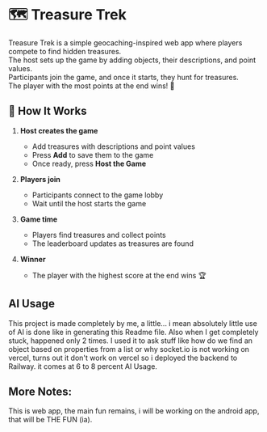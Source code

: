 # 🗺️ Treasure Trek

Treasure Trek is a simple geocaching-inspired web app where players compete to find hidden treasures.  
The host sets up the game by adding objects, their descriptions, and point values.  
Participants join the game, and once it starts, they hunt for treasures.  
The player with the most points at the end wins! 🎉

## 📖 How It Works
1. **Host creates the game**
   - Add treasures with descriptions and point values  
   - Press **Add** to save them to the game  
   - Once ready, press **Host the Game**

2. **Players join**
   - Participants connect to the game lobby
   - Wait until the host starts the game

3. **Game time**
   - Players find treasures and collect points
   - The leaderboard updates as treasures are found

4. **Winner**
   - The player with the highest score at the end wins 🏆


## AI Usage
This project is made completely by me, a little... i mean absolutely little use of AI is done like in generating this Readme file. Also when I get completely stuck, happened only 2 times. I used it to ask stuff like how do we find an object based on properties from a list or why socket.io is not working on vercel, turns out it don't work on vercel so i deployed the backend to Railway. it comes at 6 to 8 percent AI Usage.

## More Notes:
This is web app, the main fun remains, i will be working on the android app, that will be THE FUN (ia).